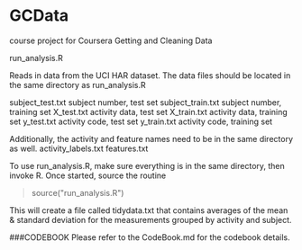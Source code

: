 GCData
======

course project for Coursera Getting and Cleaning Data

run_analysis.R

Reads in data from the UCI HAR dataset.   The data files should be located in the same directory as run_analysis.R

subject_test.txt   subject number, test set
subject_train.txt  subject number, training set
X_test.txt         activity data, test set
X_train.txt        activity data, training set
y_test.txt         activity code, test set
y_train.txt        activity code, training set

Additionally, the activity and feature names need to be in the same directory as well.
activity_labels.txt
features.txt


To use run_analysis.R, make sure everything is in the same directory, then invoke R.
Once started, source the routine

> source("run_analysis.R")


This will create a file called tidydata.txt that contains averages of the mean & standard deviation for the measurements grouped by activity and subject.

###CODEBOOK
Please refer to the CodeBook.md for the codebook details.
